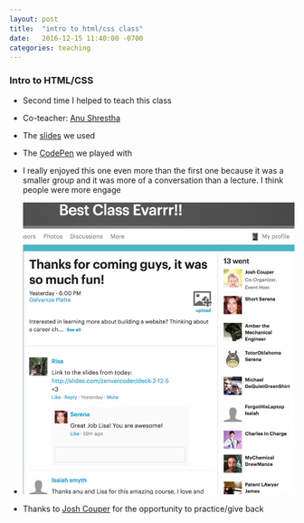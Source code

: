 ```yaml
---
layout: post
title:  "intro to html/css class"
date:   2016-12-15 11:40:00 -0700
categories: teaching
---
```


### Intro to HTML/CSS

* Second time I helped to teach this class

* Co-teacher: [Anu Shrestha](https://www.linkedin.com/in/anudle)

* The [slides](http://slides.com/zenvercoder/deck-2-12-5) we used

* The [CodePen](http://codepen.io/zenvercoder/pen/mOgLXB) we played with

* I really enjoyed this one even more than the first one because it was a smaller group and it was more of a conversation than a lecture. I think people were more engage

* ![Chrome Dev Tools Demo](images/ChromeDevTools.png)

* Thanks to [Josh Couper](https://www.linkedin.com/in/joshcouper) for the opportunity to practice/give back

